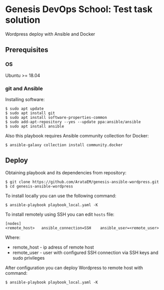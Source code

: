 # Genesis DevOps School: Test task solution
Wordpress deploy with Ansible and Docker

## Prerequisites
### OS
Ubuntu >= 18.04

### git and Ansible

Installing software:

```shell
$ sudo apt update
$ sudo apt install git
$ sudo apt install software-properties-common
$ sudo add-apt-repository --yes --update ppa:ansible/ansible
$ sudo apt install ansible
```

Also this playbook requires Ansible community collection for Docker:

```shell
$ ansible-galaxy collection install community.docker
```

## Deploy
Obtaining playbook and its dependencies from repository:

```shell
$ git clone https://github.com/ArataEM/genesis-ansible-wordpress.git
$ cd genesis-ansible-wordpress
```

To install locally you can use the following command:
```shell
$ ansible-playbook playbook_local.yaml -K
```

To install remotely using SSH you can edit `hosts` file:
```
[nodes]
<remote_host>   ansible_connection=SSH    ansible_user=<remote_user>
```
Where:
* remote_host - ip adress of remote host
* remote_user - user with configured SSH connection via SSH keys and sudo privileges

After configuration you can deploy Wordpress to remote host with command:

```shell
$ ansible-playbook playbook_local.yaml -K
```

